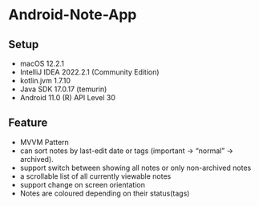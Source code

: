 # Android-Note-App

## Setup
* macOS 12.2.1
* IntelliJ IDEA 2022.2.1 (Community Edition)
* kotlin.jvm 1.7.10
* Java SDK 17.0.17 (temurin)
* Android 11.0 (R) API Level 30


## Feature
* MVVM Pattern
* can sort notes by last-edit date or tags (important -> “normal” -> archived).
* support switch between showing all notes or only non-archived notes
* a scrollable list of all currently viewable notes
* support change on screen orientation
* Notes are coloured depending on their status(tags)

